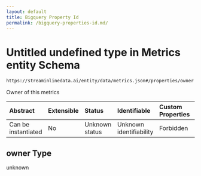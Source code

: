 ```yaml
---
layout: default
title: Bigquery Property Id
permalink: /bigquery-properties-id.md/
---
```

# Untitled undefined type in Metrics entity Schema

```txt
https://streaminlinedata.ai/entity/data/metrics.json#/properties/owner
```

Owner of this metrics

| Abstract            | Extensible | Status         | Identifiable            | Custom Properties | Additional Properties | Access Restrictions | Defined In                                                       |
| :------------------ | :--------- | :------------- | :---------------------- | :---------------- | :-------------------- | :------------------ | :--------------------------------------------------------------- |
| Can be instantiated | No         | Unknown status | Unknown identifiability | Forbidden         | Allowed               | none                | [metrics.json*](metrics.md "open original schema") |

## owner Type

unknown
